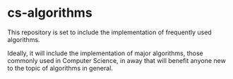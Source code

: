 # cs-algorithms
This repository is set to include the implementation of frequently used algorithms.

Ideally, it will include the implementation of major algorithms, those commonly used in Computer Science, in away that will benefit anyone new to the topic of algorithms in general.
